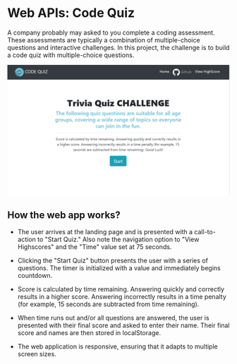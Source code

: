 # Web APIs: Code Quiz

A company probably may asked to you complete a coding assessment. These assessments are typically a combination of multiple-choice questions and interactive challenges. In this project, the challenge is to build a code quiz with multiple-choice questions.

![](/images/quizHome.PNG)

## How the web app works?

* The user arrives at the landing page and is presented with a call-to-action to "Start Quiz." Also note the navigation option to "View Highscores" and the "Time" value set at 75 seconds.


* Clicking the "Start Quiz" button presents the user with a series of questions. The timer is initialized with a value and immediately begins countdown.


* Score is calculated by time remaining. Answering quickly and correctly results in a higher score. Answering incorrectly results in a time penalty (for example, 15 seconds are subtracted from time remaining).


* When time runs out and/or all questions are answered, the user is presented with their final score and asked to enter their name. Their final score and names are then stored in localStorage.

* The web application is responsive, ensuring that it adapts to multiple screen sizes.
